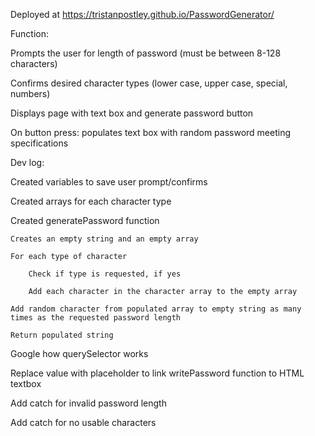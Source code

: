 Deployed at https://tristanpostley.github.io/PasswordGenerator/

Function:

Prompts the user for length of password (must be between 8-128 characters)

Confirms desired character types (lower case, upper case, special, numbers)

Displays page with text box and generate password button

On button press: populates text box with random password meeting specifications


Dev log:

Created variables to save user prompt/confirms

Created arrays for each character type

Created generatePassword function

    Creates an empty string and an empty array

    For each type of character

        Check if type is requested, if yes

        Add each character in the character array to the empty array

    Add random character from populated array to empty string as many times as the requested password length
    
    Return populated string

Google how querySelector works

Replace value with placeholder to link writePassword function to HTML textbox

Add catch for invalid password length

Add catch for no usable characters
